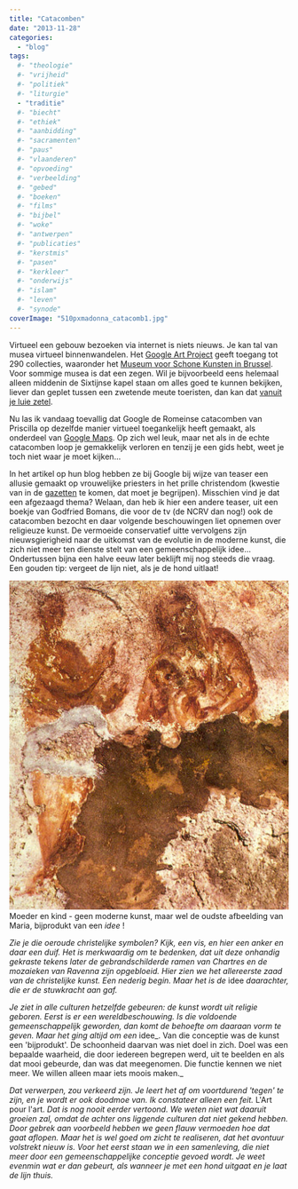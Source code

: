 ```yaml
---
title: "Catacomben"
date: "2013-11-28"
categories: 
  - "blog"
tags:
  #- "theologie"
  #- "vrijheid"
  #- "politiek"
  #- "liturgie"
  - "traditie"
  #- "biecht"
  #- "ethiek"
  #- "aanbidding"
  #- "sacramenten"
  #- "paus"
  #- "vlaanderen"
  #- "opvoeding"
  #- "verbeelding"
  #- "gebed"
  #- "boeken"
  #- "films"
  #- "bijbel"
  #- "woke"
  #- "antwerpen"
  #- "publicaties"
  #- "kerstmis"
  #- "pasen"
  #- "kerkleer"
  #- "onderwijs"
  #- "islam"
  #- "leven"
  #- "synode"
coverImage: "510pxmadonna_catacomb1.jpg"
---
```


Virtueel een gebouw bezoeken via internet is niets nieuws. Je kan tal van musea virtueel binnenwandelen. Het [Google Art Project](http://www.google.com/culturalinstitute/collections?projectId=art-project) geeft toegang tot 290 collecties, waaronder het [Museum voor Schone Kunsten in Brussel](http://www.google.com/culturalinstitute/collection/royal-museums-of-fine-arts-of-belgium?projectId=art-project). Voor sommige musea is dat een zegen. Wil je bijvoorbeeld eens helemaal alleen middenin de Sixtijnse kapel staan om alles goed te kunnen bekijken, liever dan geplet tussen een zwetende meute toeristen, dan kan dat [vanuit je luie zetel](http://www.vatican.va/various/cappelle/sistina_vr/index.html).

Nu las ik vandaag toevallig dat Google de Romeinse catacomben van Priscilla op dezelfde manier virtueel toegankelijk heeft gemaakt, als onderdeel van [Google Maps](https://www.google.com/maps/preview#!data=!1m4!1m3!1d2729!2d12.5088648!3d41.9299842!4m12!2m11!1m10!1s0x0%3A0x6ac5a8c1e54625b!3m8!1m3!1d26081603!2d-95.677068!3d37.0625!3m2!1i1024!2i768!4f13.1). Op zich wel leuk, maar net als in de echte catacomben loop je gemakkelijk verloren en tenzij je een gids hebt, weet je toch niet waar je moet kijken...

In het artikel op hun blog hebben ze bij Google bij wijze van teaser een allusie gemaakt op vrouwelijke priesters in het prille christendom (kwestie van in de [gazetten](https://www.google.com/search?hl=nl&gl=be&tbm=nws&authuser=0&q=catacombs+woman+priest&oq=catacombs+woman+priest&gs_l=news-cc.3..43j43i53.3697.7815.0.8049.22.1.0.21.0.0.94.94.1.1.0...0.0...1ac.1.tegQFhDd52Q) te komen, dat moet je begrijpen). Misschien vind je dat een afgezaagd thema? Welaan, dan heb ik hier een andere teaser, uit een boekje van Godfried Bomans, die voor de tv (de NCRV dan nog!) ook de catacomben bezocht en daar volgende beschouwingen liet opnemen over religieuze kunst. De vermoeide conservatief uitte vervolgens zijn nieuwsgierigheid naar de uitkomst van de evolutie in de moderne kunst, die zich niet meer ten dienste stelt van een gemeenschappelijk idee… Ondertussen bijna een halve eeuw later beklijft mij nog steeds die vraag. Een gouden tip: vergeet de lijn niet, als je de hond uitlaat!

[![Maria](images/510pxmadonna_catacomb1.jpg?w=255)](http://en.wikipedia.org/wiki/Catacomb_of_Priscilla) Moeder en kind - geen moderne kunst, maar wel de oudste afbeelding van Maria, bijprodukt van een _idee_ !

_Zie je die oeroude christelijke symbolen? Kijk, een vis, en hier een anker en daar een duif. Het is merkwaardig om te bedenken, dat uit deze onhandig gekraste tekens later de gebrandschilderde ramen van Chartres en de mozaieken van Ravenna zijn opgebloeid. Hier zien we het allereerste zaad van de christelijke kunst. Een nederig begin. Maar het is de_ idee _daarachter, die er de stuwkracht aan gaf._

_Je ziet in alle culturen hetzelfde gebeuren: de kunst wordt uit religie geboren. Eerst is er een wereldbeschouwing. Is die voldoende gemeenschappelijk geworden, dan komt de behoefte om daaraan vorm te geven. Maar het ging altijd om een_ idee_. Van die conceptie was de kunst een 'bijprodukt'. De schoonheid daarvan was niet doel in zich. Doel was een bepaalde waarheid, die door iedereen begrepen werd, uit te beelden en als dat mooi gebeurde, dan was dat meegenomen. Die functie kennen we niet meer. We willen alleen maar iets moois maken._

_Dat verwerpen, zou verkeerd zijn. Je leert het af om voortdurend 'tegen' te zijn, en je wordt er ook doodmoe van. Ik constateer alleen een feit._ L'Art pour l'art. _Dat is nog nooit eerder vertoond. We weten niet wat daaruit groeien zal, omdat de achter ons liggende culturen dat niet gekend hebben. Door gebrek aan voorbeeld hebben we geen flauw vermoeden hoe dat gaat aflopen. Maar het is wel goed om zicht te realiseren, dat het avontuur volstrekt nieuw is. Voor het eerst staan we in een samenleving, die niet meer door een gemeenschappelijke conceptie gevoed wordt. Je weet evenmin wat er dan gebeurt, als wanneer je met een hond uitgaat en je laat de lijn thuis._
